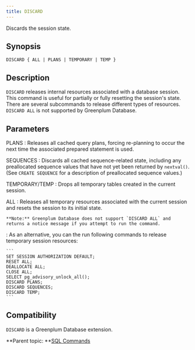 ```yaml
---
title: DISCARD 
---
```


Discards the session state.

## <a id="section2"></a>Synopsis 

``` {#sql_command_synopsis}
DISCARD { ALL | PLANS | TEMPORARY | TEMP }
```

## <a id="section3"></a>Description 

`DISCARD` releases internal resources associated with a database session. This command is useful for partially or fully resetting the session's state. There are several subcommands to release different types of resources. `DISCARD ALL` is not supported by Greenplum Database.

## <a id="section4"></a>Parameters 

PLANS
:   Releases all cached query plans, forcing re-planning to occur the next time the associated prepared statement is used.

SEQUENCES
:   Discards all cached sequence-related state, including any preallocated sequence values that have not yet been returned by `nextval()`. \(See `CREATE SEQUENCE` for a description of preallocated sequence values.\)

TEMPORARY/TEMP
:   Drops all temporary tables created in the current session.

ALL
:   Releases all temporary resources associated with the current session and resets the session to its initial state.

    **Note:** Greenplum Database does not support `DISCARD ALL` and returns a notice message if you attempt to run the command.

:   As an alternative, you can the run following commands to release temporary session resources:

    ```
    SET SESSION AUTHORIZATION DEFAULT;
    RESET ALL;
    DEALLOCATE ALL;
    CLOSE ALL;
    SELECT pg_advisory_unlock_all();
    DISCARD PLANS;
    DISCARD SEQUENCES;
    DISCARD TEMP;
    ```

## <a id="section6"></a>Compatibility 

`DISCARD` is a Greenplum Database extension.

**Parent topic: **[SQL Commands](../sql_commands/sql_ref.html)

